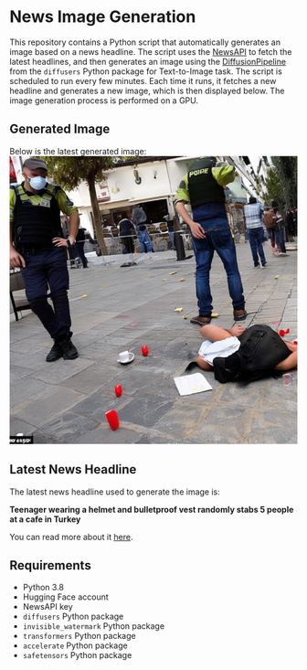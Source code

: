 # News Image Generation
This repository contains a Python script that automatically generates an image based on a news headline. The script uses the [NewsAPI](https://newsapi.org/) to fetch the latest headlines, and then generates an image using the [DiffusionPipeline](https://github.com/huggingface/diffusers) from the `diffusers` Python package for Text-to-Image task.
The script is scheduled to run every few minutes. Each time it runs, it fetches a new headline and generates a new image, which is then displayed below. The image generation process is performed on a GPU.

## Generated Image
Below is the latest generated image:
![Generated Image](image.png)

## Latest News Headline
The latest news headline used to generate the image is:

**Teenager wearing a helmet and bulletproof vest randomly stabs 5 people at a cafe in Turkey**

You can read more about it [here](https://news.google.com/rss/articles/CBMinwFBVV95cUxPZzRfTm1HUFZjVVg1Ui1GWXhYcU1Sd3FuMkFvbVd6UW9fSWxlbEZNdGhMbG9QeTQ5XzhwQ24za041alJnMVhPb3g2U1Z2Qk42WFhRLUUzcVM5YkliWmkxcnF1cVVoYzhSbDF5SEl1bkZpMlVUQVdHRFZ4NC1BY1NQQkxhX1duVWVGU2FFQV9SNk5mN0hJOHF5SGk1ZTBPMmM?oc=5).

## Requirements
- Python 3.8
- Hugging Face account
- NewsAPI key
- `diffusers` Python package
- `invisible_watermark` Python package
- `transformers` Python package
- `accelerate` Python package
- `safetensors` Python package
